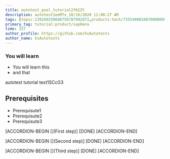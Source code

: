 ```yaml
---
title: autotest_pool_tutorial2f62ZY
description: autotest1eeM7x_10/16/2020 11:00:27 AM
tags: [topic:139269250608756787992873,products:tech/73554900100700000996,tutorial:experience/advanced]
primary_tag: tutorial:product/sapHana
time: 327
author_profile: https://github.com/ksAutotests
author_name: ksAutotests
---
```

### You will learn
- You will learn this
- and that

autotest tutorial text1SCcG3

## Prerequisites
- Prerequisute1
- Prerequisute2
- Prerequisute3

[ACCORDION-BEGIN [](First step)]
[DONE]
[ACCORDION-END]

[ACCORDION-BEGIN [](Second step)]
[DONE]
[ACCORDION-END]

[ACCORDION-BEGIN [](Third step)]
[DONE]
[ACCORDION-END]

